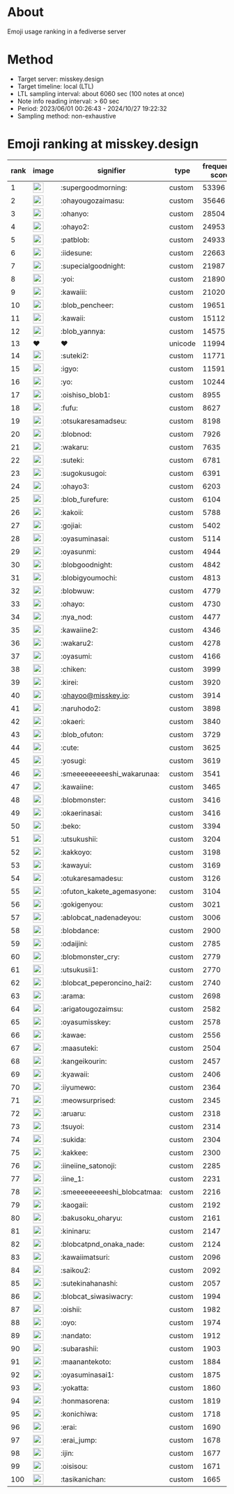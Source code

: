 # About
Emoji usage ranking in a fediverse server

# Method
- Target server: misskey.design
- Target timeline: local (LTL)
- LTL sampling interval: about 6060 sec (100 notes at once)
- Note info reading interval: > 60 sec
- Period: 2023/06/01 00:26:43 - 2024/10/27 19:22:32 
- Sampling method: non-exhaustive

# Emoji ranking at misskey.design

|rank|image|signifier|type|frequency score|
|----|----|----|----|----|
|1|<img height="24" src="https://misskey.design/emoji/supergoodmorning.webp">|:supergoodmorning:|custom|53396|
|2|<img height="24" src="https://misskey.design/emoji/ohayougozaimasu.webp">|:ohayougozaimasu:|custom|35646|
|3|<img height="24" src="https://misskey.design/emoji/ohanyo.webp">|:ohanyo:|custom|28504|
|4|<img height="24" src="https://misskey.design/emoji/ohayo2.webp">|:ohayo2:|custom|24953|
|5|<img height="24" src="https://misskey.design/emoji/patblob.webp">|:patblob:|custom|24933|
|6|<img height="24" src="https://misskey.design/emoji/iidesune.webp">|:iidesune:|custom|22663|
|7|<img height="24" src="https://misskey.design/emoji/supecialgoodnight.webp">|:supecialgoodnight:|custom|21987|
|8|<img height="24" src="https://misskey.design/emoji/yoi.webp">|:yoi:|custom|21890|
|9|<img height="24" src="https://misskey.design/emoji/kawaiii.webp">|:kawaiii:|custom|21020|
|10|<img height="24" src="https://misskey.design/emoji/blob_pencheer.webp">|:blob_pencheer:|custom|19651|
|11|<img height="24" src="https://misskey.design/emoji/kawaii.webp">|:kawaii:|custom|15112|
|12|<img height="24" src="https://misskey.design/emoji/blob_yannya.webp">|:blob_yannya:|custom|14575|
|13|❤|❤|unicode|11994|
|14|<img height="24" src="https://misskey.design/emoji/suteki2.webp">|:suteki2:|custom|11771|
|15|<img height="24" src="https://misskey.design/emoji/igyo.webp">|:igyo:|custom|11591|
|16|<img height="24" src="https://misskey.design/emoji/yo.webp">|:yo:|custom|10244|
|17|<img height="24" src="https://misskey.design/emoji/oishiso_blob1.webp">|:oishiso_blob1:|custom|8955|
|18|<img height="24" src="https://misskey.design/emoji/fufu.webp">|:fufu:|custom|8627|
|19|<img height="24" src="https://misskey.design/emoji/otsukaresamadseu.webp">|:otsukaresamadseu:|custom|8198|
|20|<img height="24" src="https://misskey.design/emoji/blobnod.webp">|:blobnod:|custom|7926|
|21|<img height="24" src="https://misskey.design/emoji/wakaru.webp">|:wakaru:|custom|7635|
|22|<img height="24" src="https://misskey.design/emoji/suteki.webp">|:suteki:|custom|6781|
|23|<img height="24" src="https://misskey.design/emoji/sugokusugoi.webp">|:sugokusugoi:|custom|6391|
|24|<img height="24" src="https://misskey.design/emoji/ohayo3.webp">|:ohayo3:|custom|6203|
|25|<img height="24" src="https://misskey.design/emoji/blob_furefure.webp">|:blob_furefure:|custom|6104|
|26|<img height="24" src="https://misskey.design/emoji/kakoii.webp">|:kakoii:|custom|5788|
|27|<img height="24" src="https://misskey.design/emoji/gojiai.webp">|:gojiai:|custom|5402|
|28|<img height="24" src="https://misskey.design/emoji/oyasuminasai.webp">|:oyasuminasai:|custom|5114|
|29|<img height="24" src="https://misskey.design/emoji/oyasunmi.webp">|:oyasunmi:|custom|4944|
|30|<img height="24" src="https://misskey.design/emoji/blobgoodnight.webp">|:blobgoodnight:|custom|4842|
|31|<img height="24" src="https://misskey.design/emoji/blobigyoumochi.webp">|:blobigyoumochi:|custom|4813|
|32|<img height="24" src="https://misskey.design/emoji/blobwuw.webp">|:blobwuw:|custom|4779|
|33|<img height="24" src="https://misskey.design/emoji/ohayo.webp">|:ohayo:|custom|4730|
|34|<img height="24" src="https://misskey.design/emoji/nya_nod.webp">|:nya_nod:|custom|4477|
|35|<img height="24" src="https://misskey.design/emoji/kawaiine2.webp">|:kawaiine2:|custom|4346|
|36|<img height="24" src="https://misskey.design/emoji/wakaru2.webp">|:wakaru2:|custom|4278|
|37|<img height="24" src="https://misskey.design/emoji/oyasumi.webp">|:oyasumi:|custom|4166|
|38|<img height="24" src="https://misskey.design/emoji/chiken.webp">|:chiken:|custom|3999|
|39|<img height="24" src="https://misskey.design/emoji/kirei.webp">|:kirei:|custom|3920|
|40|<img height="24" src="https://misskey.design/emoji/ohayoo.webp">|:ohayoo@misskey.io:|custom|3914|
|41|<img height="24" src="https://misskey.design/emoji/naruhodo2.webp">|:naruhodo2:|custom|3898|
|42|<img height="24" src="https://misskey.design/emoji/okaeri.webp">|:okaeri:|custom|3840|
|43|<img height="24" src="https://misskey.design/emoji/blob_ofuton.webp">|:blob_ofuton:|custom|3729|
|44|<img height="24" src="https://misskey.design/emoji/cute.webp">|:cute:|custom|3625|
|45|<img height="24" src="https://misskey.design/emoji/yosugi.webp">|:yosugi:|custom|3619|
|46|<img height="24" src="https://misskey.design/emoji/smeeeeeeeeeshi_wakarunaa.webp">|:smeeeeeeeeeshi_wakarunaa:|custom|3541|
|47|<img height="24" src="https://misskey.design/emoji/kawaiine.webp">|:kawaiine:|custom|3465|
|48|<img height="24" src="https://misskey.design/emoji/blobmonster.webp">|:blobmonster:|custom|3416|
|49|<img height="24" src="https://misskey.design/emoji/okaerinasai.webp">|:okaerinasai:|custom|3416|
|50|<img height="24" src="https://misskey.design/emoji/beko.webp">|:beko:|custom|3394|
|51|<img height="24" src="https://misskey.design/emoji/utsukushii.webp">|:utsukushii:|custom|3204|
|52|<img height="24" src="https://misskey.design/emoji/kakkoyo.webp">|:kakkoyo:|custom|3198|
|53|<img height="24" src="https://misskey.design/emoji/kawayui.webp">|:kawayui:|custom|3169|
|54|<img height="24" src="https://misskey.design/emoji/otukaresamadesu.webp">|:otukaresamadesu:|custom|3126|
|55|<img height="24" src="https://misskey.design/emoji/ofuton_kakete_agemasyone.webp">|:ofuton_kakete_agemasyone:|custom|3104|
|56|<img height="24" src="https://misskey.design/emoji/gokigenyou.webp">|:gokigenyou:|custom|3021|
|57|<img height="24" src="https://misskey.design/emoji/ablobcat_nadenadeyou.webp">|:ablobcat_nadenadeyou:|custom|3006|
|58|<img height="24" src="https://misskey.design/emoji/blobdance.webp">|:blobdance:|custom|2900|
|59|<img height="24" src="https://misskey.design/emoji/odaijini.webp">|:odaijini:|custom|2785|
|60|<img height="24" src="https://misskey.design/emoji/blobmonster_cry.webp">|:blobmonster_cry:|custom|2779|
|61|<img height="24" src="https://misskey.design/emoji/utsukusii1.webp">|:utsukusii1:|custom|2770|
|62|<img height="24" src="https://misskey.design/emoji/blobcat_peperoncino_hai2.webp">|:blobcat_peperoncino_hai2:|custom|2740|
|63|<img height="24" src="https://misskey.design/emoji/arama.webp">|:arama:|custom|2698|
|64|<img height="24" src="https://misskey.design/emoji/arigatougozaimsu.webp">|:arigatougozaimsu:|custom|2582|
|65|<img height="24" src="https://misskey.design/emoji/oyasumisskey.webp">|:oyasumisskey:|custom|2578|
|66|<img height="24" src="https://misskey.design/emoji/kawae.webp">|:kawae:|custom|2556|
|67|<img height="24" src="https://misskey.design/emoji/maasuteki.webp">|:maasuteki:|custom|2504|
|68|<img height="24" src="https://misskey.design/emoji/kangeikourin.webp">|:kangeikourin:|custom|2457|
|69|<img height="24" src="https://misskey.design/emoji/kyawaii.webp">|:kyawaii:|custom|2406|
|70|<img height="24" src="https://misskey.design/emoji/iiyumewo.webp">|:iiyumewo:|custom|2364|
|71|<img height="24" src="https://misskey.design/emoji/meowsurprised.webp">|:meowsurprised:|custom|2345|
|72|<img height="24" src="https://misskey.design/emoji/aruaru.webp">|:aruaru:|custom|2318|
|73|<img height="24" src="https://misskey.design/emoji/tsuyoi.webp">|:tsuyoi:|custom|2314|
|74|<img height="24" src="https://misskey.design/emoji/sukida.webp">|:sukida:|custom|2304|
|75|<img height="24" src="https://misskey.design/emoji/kakkee.webp">|:kakkee:|custom|2300|
|76|<img height="24" src="https://misskey.design/emoji/iineiine_satonoji.webp">|:iineiine_satonoji:|custom|2285|
|77|<img height="24" src="https://misskey.design/emoji/iine_1.webp">|:iine_1:|custom|2231|
|78|<img height="24" src="https://misskey.design/emoji/smeeeeeeeeeshi_blobcatmaa.webp">|:smeeeeeeeeeshi_blobcatmaa:|custom|2216|
|79|<img height="24" src="https://misskey.design/emoji/kaogaii.webp">|:kaogaii:|custom|2192|
|80|<img height="24" src="https://misskey.design/emoji/bakusoku_oharyu.webp">|:bakusoku_oharyu:|custom|2161|
|81|<img height="24" src="https://misskey.design/emoji/kininaru.webp">|:kininaru:|custom|2147|
|82|<img height="24" src="https://misskey.design/emoji/blobcatpnd_onaka_nade.webp">|:blobcatpnd_onaka_nade:|custom|2124|
|83|<img height="24" src="https://misskey.design/emoji/kawaiimatsuri.webp">|:kawaiimatsuri:|custom|2096|
|84|<img height="24" src="https://misskey.design/emoji/saikou2.webp">|:saikou2:|custom|2092|
|85|<img height="24" src="https://misskey.design/emoji/sutekinahanashi.webp">|:sutekinahanashi:|custom|2057|
|86|<img height="24" src="https://misskey.design/emoji/blobcat_siwasiwacry.webp">|:blobcat_siwasiwacry:|custom|1994|
|87|<img height="24" src="https://misskey.design/emoji/oishii.webp">|:oishii:|custom|1982|
|88|<img height="24" src="https://misskey.design/emoji/oyo.webp">|:oyo:|custom|1974|
|89|<img height="24" src="https://misskey.design/emoji/nandato.webp">|:nandato:|custom|1912|
|90|<img height="24" src="https://misskey.design/emoji/subarashii.webp">|:subarashii:|custom|1903|
|91|<img height="24" src="https://misskey.design/emoji/maanantekoto.webp">|:maanantekoto:|custom|1884|
|92|<img height="24" src="https://misskey.design/emoji/oyasuminasai1.webp">|:oyasuminasai1:|custom|1875|
|93|<img height="24" src="https://misskey.design/emoji/yokatta.webp">|:yokatta:|custom|1860|
|94|<img height="24" src="https://misskey.design/emoji/honmasorena.webp">|:honmasorena:|custom|1819|
|95|<img height="24" src="https://misskey.design/emoji/konichiwa.webp">|:konichiwa:|custom|1718|
|96|<img height="24" src="https://misskey.design/emoji/erai.webp">|:erai:|custom|1690|
|97|<img height="24" src="https://misskey.design/emoji/erai_jump.webp">|:erai_jump:|custom|1678|
|98|<img height="24" src="https://misskey.design/emoji/ijin.webp">|:ijin:|custom|1677|
|99|<img height="24" src="https://misskey.design/emoji/oisisou.webp">|:oisisou:|custom|1671|
|100|<img height="24" src="https://misskey.design/emoji/tasikanichan.webp">|:tasikanichan:|custom|1665|
